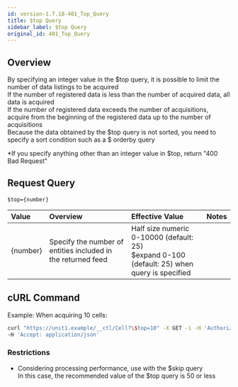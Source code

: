 ```yaml
---
id: version-1.7.18-401_Top_Query
title: $top Query
sidebar_label: $top Query
original_id: 401_Top_Query
---
```


## Overview

By specifying an integer value in the $top query, it is possible to limit the number of data listings to be acquired  
If the number of registered data is less than the number of acquired data, all data is acquired  
If the number of registered data exceeds the number of acquisitions, acquire from the beginning of the registered data up to the number of acquisitions  
Because the data obtained by the $top query is not sorted, you need to specify a sort condition such as a $ orderby query

\*If you specify anything other than an integer value in $top, return "400 Bad Request"

## Request Query

```
$top={number}
```

|Value|Overview|Effective Value|Notes|
|:--|:--|:--|:--|
|{number}|Specify the number of entities included in the returned feed|Half size numeric 0-10000 (default: 25) <br> $expand 0-100 (default: 25) when query is specified||

## cURL Command

Example: When acquiring 10 cells:

```sh
curl "https://unit1.example/__ctl/Cell?\$top=10" -X GET -i -H 'Authorization: Bearer AA~PBDc...(snip)...FrTjA' \
-H 'Accept: application/json'
```

### Restrictions

* Considering processing performance, use with the $skip query  
    In this case, the recommended value of the $top query is 50 or less

